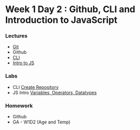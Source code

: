 
# Week 1 Day 2 : Github, CLI and Introduction to JavaScript #

### Lectures ### 
* [Git](https://github.com/Tuwaiq-1000-JS-al-Baha/git01)
* Github
* [CLI](https://github.com/Tuwaiq-1000-JS-al-Baha/Week01_Day01_CommandLine)
* [Intro to JS](https://www.dropbox.com/sh/e533hpeddk382u5/AADiZOkY37Nw5anLF-3qN4U8a/Certified%20Full%20Stack%20Web%20Developer%20Bootcamp/Level%201%3A%20Web%20Development%20Essentials/Task%208?dl=0&subfolder_nav_tracking=1)

### Labs ###
*  CLI [Create Repository](https://github.com/Tuwaiq-1000-JS-al-Baha/Week01_Day01_CommandLine)
*  JS Intro [Variables, Operators, Datatypes](https://www.dropbox.com/sh/e533hpeddk382u5/AADiZOkY37Nw5anLF-3qN4U8a/Certified%20Full%20Stack%20Web%20Developer%20Bootcamp/Level%201%3A%20Web%20Development%20Essentials/Task%208?dl=0&subfolder_nav_tracking=1)

### Homework ###
* Github
* GA - W1D2 (Age and Temp)
